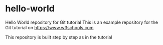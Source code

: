 # hello-world
Hello World repository for Git tutorial
This is an example repository for the Git tutorial on https://www.w3schools.com

This repository is built step by step as in the tutorial
